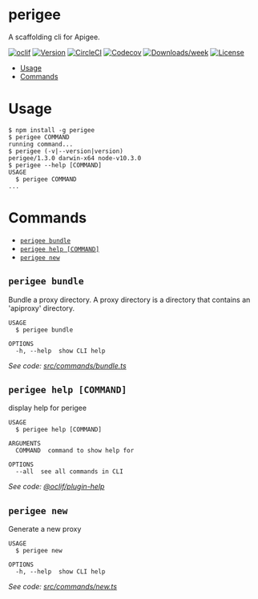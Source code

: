 perigee
=======

A scaffolding cli for Apigee.

[![oclif](https://img.shields.io/badge/cli-oclif-brightgreen.svg)](https://oclif.io)
[![Version](https://img.shields.io/npm/v/perigee.svg)](https://npmjs.org/package/perigee)
[![CircleCI](https://circleci.com/gh/jzweifel/perigee/tree/master.svg?style=shield)](https://circleci.com/gh/jzweifel/perigee/tree/master)
[![Codecov](https://codecov.io/gh/jzweifel/perigee/branch/master/graph/badge.svg)](https://codecov.io/gh/jzweifel/perigee)
[![Downloads/week](https://img.shields.io/npm/dw/perigee.svg)](https://npmjs.org/package/perigee)
[![License](https://img.shields.io/npm/l/perigee.svg)](https://github.com/jzweifel/perigee/blob/master/package.json)

<!-- toc -->
* [Usage](#usage)
* [Commands](#commands)
<!-- tocstop -->
# Usage
<!-- usage -->
```sh-session
$ npm install -g perigee
$ perigee COMMAND
running command...
$ perigee (-v|--version|version)
perigee/1.3.0 darwin-x64 node-v10.3.0
$ perigee --help [COMMAND]
USAGE
  $ perigee COMMAND
...
```
<!-- usagestop -->
# Commands
<!-- commands -->
* [`perigee bundle`](#perigee-bundle)
* [`perigee help [COMMAND]`](#perigee-help-command)
* [`perigee new`](#perigee-new)

## `perigee bundle`

Bundle a proxy directory. A proxy directory is a directory that contains an 'apiproxy' directory.

```
USAGE
  $ perigee bundle

OPTIONS
  -h, --help  show CLI help
```

_See code: [src/commands/bundle.ts](https://github.com/jzweifel/perigee/blob/v1.3.0/src/commands/bundle.ts)_

## `perigee help [COMMAND]`

display help for perigee

```
USAGE
  $ perigee help [COMMAND]

ARGUMENTS
  COMMAND  command to show help for

OPTIONS
  --all  see all commands in CLI
```

_See code: [@oclif/plugin-help](https://github.com/oclif/plugin-help/blob/v2.1.4/src/commands/help.ts)_

## `perigee new`

Generate a new proxy

```
USAGE
  $ perigee new

OPTIONS
  -h, --help  show CLI help
```

_See code: [src/commands/new.ts](https://github.com/jzweifel/perigee/blob/v1.3.0/src/commands/new.ts)_
<!-- commandsstop -->

